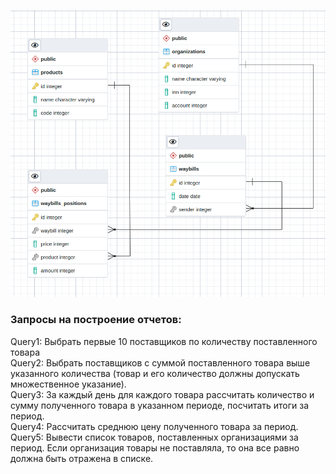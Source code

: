 ![alt text](schema.png)

### Запросы на построение отчетов:
Query1: Выбрать первые 10 поставщиков по количеству поставленного товара  
Query2: Выбрать поставщиков с суммой поставленного товара выше указанного количества (товар и его количество должны допускать множественное указание).  
Query3: За каждый день для каждого товара рассчитать количество и сумму полученного товара в указанном периоде, посчитать итоги за период.  
Query4: Рассчитать среднюю цену полученного товара за период.  
Query5: Вывести список товаров, поставленных организациями за период. Если организация товары не поставляла, то она все равно должна быть отражена в списке.

